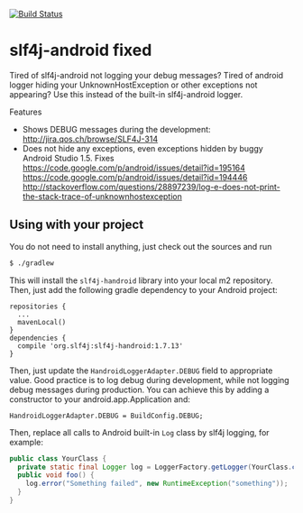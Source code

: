 [![Build Status](https://travis-ci.org/mvysny/slf4j-handroid.svg?branch=master)](https://travis-ci.org/mvysny/slf4j-handroid)

# slf4j-android fixed

Tired of slf4j-android not logging your debug messages? Tired of android logger hiding your UnknownHostException or other exceptions not appearing? Use this instead of the built-in slf4j-android logger.

Features

* Shows DEBUG messages during the development: http://jira.qos.ch/browse/SLF4J-314
* Does not hide any exceptions, even exceptions hidden by buggy Android Studio 1.5. Fixes https://code.google.com/p/android/issues/detail?id=195164 https://code.google.com/p/android/issues/detail?id=194446 http://stackoverflow.com/questions/28897239/log-e-does-not-print-the-stack-trace-of-unknownhostexception

## Using with your project

You do not need to install anything, just check out the sources and run
```sh
$ ./gradlew
```

This will install the `slf4j-handroid` library into your local m2 repository. Then,
just add the following gradle dependency to your Android project:

```
repositories {
  ...
  mavenLocal()
}
dependencies {
  compile 'org.slf4j:slf4j-handroid:1.7.13'
}
```

Then, just update the `HandroidLoggerAdapter.DEBUG` field to appropriate value. Good practice is to log debug during development,
while not logging debug messages during production. You can achieve this by adding a constructor to your android.app.Application and:

```
HandroidLoggerAdapter.DEBUG = BuildConfig.DEBUG;
```

Then, replace all calls to Android built-in `Log` class by slf4j logging, for example:

```java
public class YourClass {
  private static final Logger log = LoggerFactory.getLogger(YourClass.class);
  public void foo() {
    log.error("Something failed", new RuntimeException("something"));
  }
}
```
